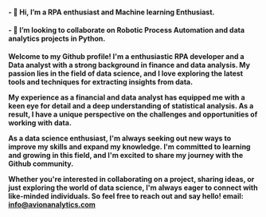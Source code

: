 <h4>- 👋 Hi, I’m a RPA enthusiast and Machine learning Enthusiast.</h4>
<h4>- 💞️ I’m looking to collaborate on  Robotic Process Automation and data analytics projects in Python.</h4>

<b>
  
Welcome to my Github profile! I'm a enthusiastic RPA developer and a Data analyst with a strong background in finance and data analysis. My passion lies in the field of data science, and I love exploring the latest tools and techniques for extracting insights from data.

My experience as a financial and data analyst has equipped me with a keen eye for detail and a deep understanding of statistical analysis. As a result, I have a unique perspective on the challenges and opportunities of working with data.

As a data science enthusiast, I'm always seeking out new ways to improve my skills and expand my knowledge. I'm committed to learning and growing in this field, and I'm excited to share my journey with the Github community.

Whether you're interested in collaborating on a project, sharing ideas, or just exploring the world of data science, I'm always eager to connect with like-minded individuals. So feel free to reach out and say hello!
email: info@avionanalytics.com
</b>

<!---
moonnstarr/moonnstarr is a ✨ special ✨ repository because its `README.md` (this file) appears on your GitHub profile.
You can click the Preview link to take a look at your changes.
--->
